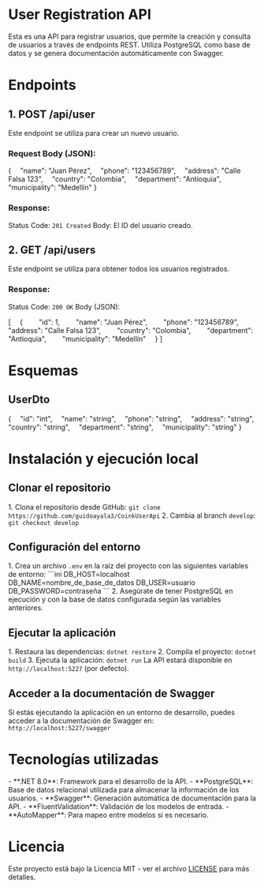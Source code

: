 # **User Registration API**

Esta es una API para registrar usuarios, que permite la creación y consulta de usuarios a través de endpoints REST. Utiliza PostgreSQL como base de datos y se genera documentación automáticamente con Swagger.
# **Endpoints**
## **1. POST /api/user**
Este endpoint se utiliza para crear un nuevo usuario.
### **Request Body (JSON):**
{
`  `"name": "Juan Pérez",
`  `"phone": "123456789",
`  `"address": "Calle Falsa 123",
`  `"country": "Colombia",
`  `"department": "Antioquia",
`  `"municipality": "Medellín"
}
### **Response:**
Status Code: `201 Created`
Body: El ID del usuario creado.
## **2. GET /api/users**
Este endpoint se utiliza para obtener todos los usuarios registrados.
### **Response:**
Status Code: `200 OK`
Body (JSON):

[
`  `{
`    `"id": 1,
`    `"name": "Juan Pérez",
`    `"phone": "123456789",
`    `"address": "Calle Falsa 123",
`    `"country": "Colombia",
`    `"department": "Antioquia",
`    `"municipality": "Medellín"
`  `}
]
# **Esquemas**
## **UserDto**
{
`  `"id": "int",
`  `"name": "string",
`  `"phone": "string",
`  `"address": "string",
`  `"country": "string",
`  `"department": "string",
`  `"municipality": "string"
}
# **Instalación y ejecución local**
## **Clonar el repositorio**
1\. Clona el repositorio desde GitHub:
`git clone https://github.com/guidoayala3/CoinkUserApi`
2\. Cambia al branch `develop`:
`git checkout develop`
## **Configuración del entorno**
1\. Crea un archivo `.env` en la raíz del proyecto con las siguientes variables de entorno:
\```ini
DB\_HOST=localhost
DB\_NAME=nombre\_de\_base\_de\_datos
DB\_USER=usuario
DB\_PASSWORD=contraseña
\```
2\. Asegúrate de tener PostgreSQL en ejecución y con la base de datos configurada según las variables anteriores.
## **Ejecutar la aplicación**
1\. Restaura las dependencias:
`dotnet restore`
2\. Compila el proyecto:
`dotnet build`
3\. Ejecuta la aplicación:
`dotnet run`
La API estará disponible en `http://localhost:5227` (por defecto).
## **Acceder a la documentación de Swagger**
Si estás ejecutando la aplicación en un entorno de desarrollo, puedes acceder a la documentación de Swagger en:
`http://localhost:5227/swagger`

# **Tecnologías utilizadas**
\- \*\*.NET 8.0\*\*: Framework para el desarrollo de la API.
\- \*\*PostgreSQL\*\*: Base de datos relacional utilizada para almacenar la información de los usuarios.
\- \*\*Swagger\*\*: Generación automática de documentación para la API.
\- \*\*FluentValidation\*\*: Validación de los modelos de entrada.
\- \*\*AutoMapper\*\*: Para mapeo entre modelos si es necesario.
# **Licencia**
Este proyecto está bajo la Licencia MIT - ver el archivo [LICENSE](LICENSE) para más detalles.
